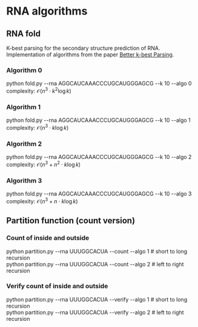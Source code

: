 # RNA algorithms
## RNA fold
K-best parsing for the secondary structure prediction of RNA. \
Implementation of algorithms from the paper [Better k-best Parsing](https://aclanthology.org/W05-1506.pdf).

### Algorithm 0 
python fold.py --rna AGGCAUCAAACCCUGCAUGGGAGCG --k 10 --algo 0 \
complexity: $\mathcal{O}(n^3\cdot k^2\log{k})$

### Algorithm 1 
python fold.py --rna AGGCAUCAAACCCUGCAUGGGAGCG --k 10 --algo 1 \
complexity: $\mathcal{O}(n^3\cdot k\log{k})$

### Algorithm 2
python fold.py --rna AGGCAUCAAACCCUGCAUGGGAGCG --k 10 --algo 2 \
complexity: $\mathcal{O}(n^3 + n^2\cdot k\log{k})$

### Algorithm 3
python fold.py --rna AGGCAUCAAACCCUGCAUGGGAGCG --k 10 --algo 3 \
complexity: $\mathcal{O}(n^3 + n\cdot k\log{k})$

## Partition function (count version)
### Count of inside and outside
python partition.py --rna UUUGGCACUA --count --algo 1 # short to long recursion \
python partition.py --rna UUUGGCACUA --count --algo 2 # left to right recursion

### Verify count of inside and outside
python partition.py --rna UUUGGCACUA --verify --algo 1 # short to long recursion \
python partition.py --rna UUUGGCACUA --verify --algo 2 # left to right recursion